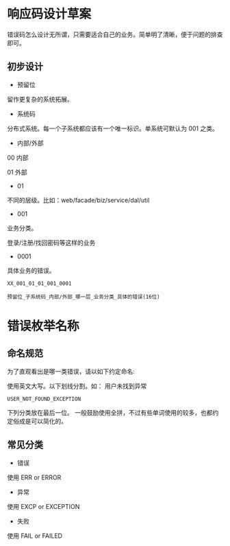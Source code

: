 # 响应码设计草案

错误码怎么设计无所谓，只需要适合自己的业务。简单明了清晰，便于问题的排查即可。

## 初步设计

- 预留位

留作更复杂的系统拓展。

- 系统码

分布式系统。每一个子系统都应该有一个唯一标识。单系统可默认为 001 之类。

- 内部/外部

00 内部

01 外部

- 01

不同的层级。比如：web/facade/biz/service/dal/util

- 001

业务分类。

登录/注册/找回密码等这样的业务

- 0001

具体业务的错误。

```
XX_001_01_01_001_0001

预留位_子系统码_内部/外部_哪一层_业务分类_具体的错误(16位)
```










# 错误枚举名称


## 命名规范

为了直观看出是哪一类错误，请以如下约定命名:

使用英文大写。以下划线分割。如：
用户未找到异常

```
USER_NOT_FOUND_EXCEPTION
```

下列分类放在最后一位。
一般鼓励使用全拼，不过有些单词使用的较多，也都约定俗成是可以简化的。

## 常见分类

- 错误

使用 ERR or ERROR

- 异常

使用 EXCP or EXCEPTION

- 失败

使用 FAIL or FAILED